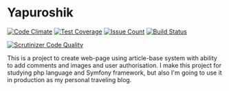 # Yapuroshik

[![Code Climate](https://codeclimate.com/github/homelleon/yapuroshik/badges/gpa.svg)](https://codeclimate.com/github/homelleon/yapuroshik)
[![Test Coverage](https://codeclimate.com/github/homelleon/yapuroshik/badges/coverage.svg)](https://codeclimate.com/github/homelleon/yapuroshik/coverage)
[![Issue Count](https://codeclimate.com/github/homelleon/yapuroshik/badges/issue_count.svg)](https://codeclimate.com/github/homelleon/yapuroshik)
[![Build Status](https://travis-ci.org/homelleon/yapuroshik.svg?branch=master)](https://travis-ci.org/homelleon/yapuroshik)

[![Scrutinizer Code Quality](https://scrutinizer-ci.com/g/homelleon/yapuroshik/badges/quality-score.png?b=master)](https://scrutinizer-ci.com/g/homelleon/yapuroshik/?branch=master)

This is a project to create web-page using article-base system with ability to add comments and images and user authorisation. 
I make this project for studying php language and Symfony framework, but also I'm going to use it in production as my personal traveling blog.
